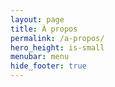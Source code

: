 ```yaml
---
layout: page
title: À propos
permalink: /a-propos/
hero_height: is-small
menubar: menu
hide_footer: true
---
```


